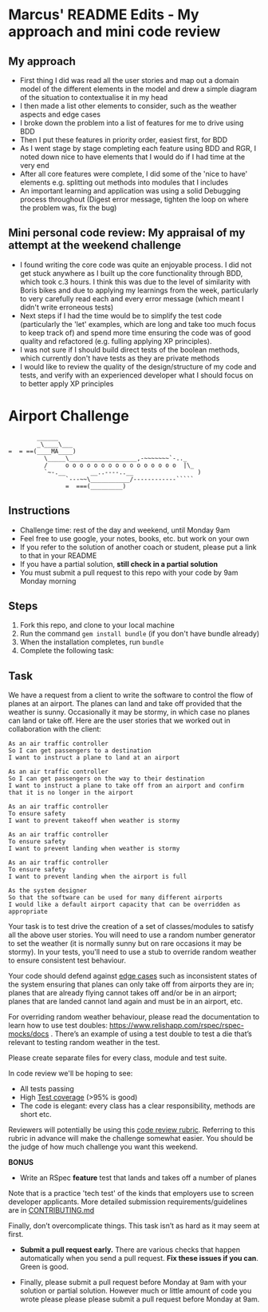 Marcus' README Edits - My approach and mini code review
=================

My approach
---------
* First thing I did was read all the user stories and map out a domain model of the different elements in the model and drew a simple diagram of the situation to contextualise it in my head
* I then made a list other elements to consider, such as the weather aspects and edge cases
* I broke down the problem into a list of features for me to drive using BDD
* Then I put these features in priority order, easiest first, for BDD
* As I went stage by stage completing each feature using BDD and RGR, I noted down nice to have elements that I would do if I had time at the very end
* After all core features were complete, I did some of the 'nice to have' elements e.g. splitting out methods into modules that I includes
* An important learning and application was using a solid Debugging process throughout (Digest error message, tighten the loop on where the problem was, fix the bug)


Mini personal code review: My appraisal of my attempt at the weekend challenge
---------

* I found writing the core code was quite an enjoyable process. I did not get stuck anywhere as I built up the core functionality through BDD, which took c.3 hours. I think this was due to the level of similarity with Boris bikes and due to applying my learnings from the week, particularly to very carefully read each and every error message (which meant I didn't write erroneous tests)
* Next steps if I had the time would be to simplify the test code (particularly the 'let' examples, which are long and take too much focus to keep track of) and spend more time ensuring the code was of good quality and refactored (e.g. fulling applying XP principles).
* I was not sure if I should build direct tests of the boolean methods, which currently don't have tests as they are private methods
* I would like to review the quality of the design/structure of my code and tests, and verify with an experienced developer what I should focus on to better apply XP principles


Airport Challenge
=================


```
        ______
        _\____\___
=  = ==(____MA____)
          \_____\___________________,-~~~~~~~`-.._
          /     o o o o o o o o o o o o o o o o  |\_
          `~-.__       __..----..__                  )
                `---~~\___________/------------`````
                =  ===(_________)

```

Instructions
---------

* Challenge time: rest of the day and weekend, until Monday 9am
* Feel free to use google, your notes, books, etc. but work on your own
* If you refer to the solution of another coach or student, please put a link to that in your README
* If you have a partial solution, **still check in a partial solution**
* You must submit a pull request to this repo with your code by 9am Monday morning

Steps
-------

1. Fork this repo, and clone to your local machine
2. Run the command `gem install bundle` (if you don't have bundle already)
3. When the installation completes, run `bundle`
4. Complete the following task:

Task
-----

We have a request from a client to write the software to control the flow of planes at an airport. The planes can land and take off provided that the weather is sunny. Occasionally it may be stormy, in which case no planes can land or take off.  Here are the user stories that we worked out in collaboration with the client:

```
As an air traffic controller
So I can get passengers to a destination
I want to instruct a plane to land at an airport

As an air traffic controller
So I can get passengers on the way to their destination
I want to instruct a plane to take off from an airport and confirm that it is no longer in the airport

As an air traffic controller
To ensure safety
I want to prevent takeoff when weather is stormy

As an air traffic controller
To ensure safety
I want to prevent landing when weather is stormy

As an air traffic controller
To ensure safety
I want to prevent landing when the airport is full

As the system designer
So that the software can be used for many different airports
I would like a default airport capacity that can be overridden as appropriate
```

Your task is to test drive the creation of a set of classes/modules to satisfy all the above user stories. You will need to use a random number generator to set the weather (it is normally sunny but on rare occasions it may be stormy). In your tests, you'll need to use a stub to override random weather to ensure consistent test behaviour.

Your code should defend against [edge cases](http://programmers.stackexchange.com/questions/125587/what-are-the-difference-between-an-edge-case-a-corner-case-a-base-case-and-a-b) such as inconsistent states of the system ensuring that planes can only take off from airports they are in; planes that are already flying cannot takes off and/or be in an airport; planes that are landed cannot land again and must be in an airport, etc.

For overriding random weather behaviour, please read the documentation to learn how to use test doubles: https://www.relishapp.com/rspec/rspec-mocks/docs . There’s an example of using a test double to test a die that’s relevant to testing random weather in the test.

Please create separate files for every class, module and test suite.

In code review we'll be hoping to see:

* All tests passing
* High [Test coverage](https://github.com/makersacademy/course/blob/master/pills/test_coverage.md) (>95% is good)
* The code is elegant: every class has a clear responsibility, methods are short etc.

Reviewers will potentially be using this [code review rubric](docs/review.md).  Referring to this rubric in advance will make the challenge somewhat easier.  You should be the judge of how much challenge you want this weekend.

**BONUS**

* Write an RSpec **feature** test that lands and takes off a number of planes

Note that is a practice 'tech test' of the kinds that employers use to screen developer applicants.  More detailed submission requirements/guidelines are in [CONTRIBUTING.md](CONTRIBUTING.md)

Finally, don’t overcomplicate things. This task isn’t as hard as it may seem at first.

* **Submit a pull request early.**  There are various checks that happen automatically when you send a pull request.  **Fix these issues if you can**.  Green is good.

* Finally, please submit a pull request before Monday at 9am with your solution or partial solution.  However much or little amount of code you wrote please please please submit a pull request before Monday at 9am.
